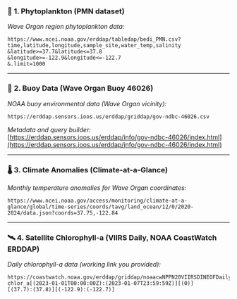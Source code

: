 ### 🧪 **1. Phytoplankton (PMN dataset)**

*Wave Organ region phytoplankton data:*

```http
https://www.ncei.noaa.gov/erddap/tabledap/bedi_PMN.csv?
time,latitude,longitude,sample_site,water_temp,salinity
&latitude>=37.7&latitude<=37.8
&longitude>=-122.9&longitude<=-122.7
&.limit=1000
```

---

### 🌊 **2. Buoy Data (Wave Organ Buoy 46026)**

*NOAA buoy environmental data (Wave Organ vicinity):*

```http
https://erddap.sensors.ioos.us/erddap/griddap/gov-ndbc-46026.csv
```

*Metadata and query builder:*
[https://erddap.sensors.ioos.us/erddap/info/gov-ndbc-46026/index.html](https://erddap.sensors.ioos.us/erddap/info/gov-ndbc-46026/index.html)

---

### 🌡️ **3. Climate Anomalies (Climate-at-a-Glance)**

*Monthly temperature anomalies for Wave Organ coordinates:*

```http
https://www.ncei.noaa.gov/access/monitoring/climate-at-a-glance/global/time-series/coords/tavg/land_ocean/12/0/2020-2024/data.json?coords=37.75,-122.84
```

---

### 🛰️ **4. Satellite Chlorophyll-a (VIIRS Daily, NOAA CoastWatch ERDDAP)**

*Daily chlorophyll-a data (working link you provided):*

```http
https://coastwatch.noaa.gov/erddap/griddap/noaacwNPPN20VIIRSDINEOFDaily.csv?
chlor_a[(2023-01-01T00:00:00Z):(2023-01-07T23:59:59Z)][(0)]
[(37.7):(37.8)][(-122.9):(-122.7)]
```
